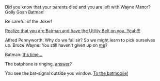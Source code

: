 Did you know that your parents died and you are left with Wayne Manor? Golly Gosh Batman!

Be careful of the Joker!

[Realize that you are Batman and have the Utility Belt on you. Yeah!!!](https://youtu.be/YpIQQeL2ZYk?t=22s)

Alfred Pennyworth: Why do we fall sir? So we might learn to pick ourselves up.
Bruce Wayne: You still haven't given up on [me](https://www.youtube.com/watch?v=u843KNE-exo)?

Batman: [It's time...](../batmetal/batmetal.md)

The batphone is ringing, [answer](catwoman/catwoman.md)?

You see the bat-signal outside you window. [To the batmobile!](https://www.youtube.com/watch?v=pLMNxVDwUu8)
